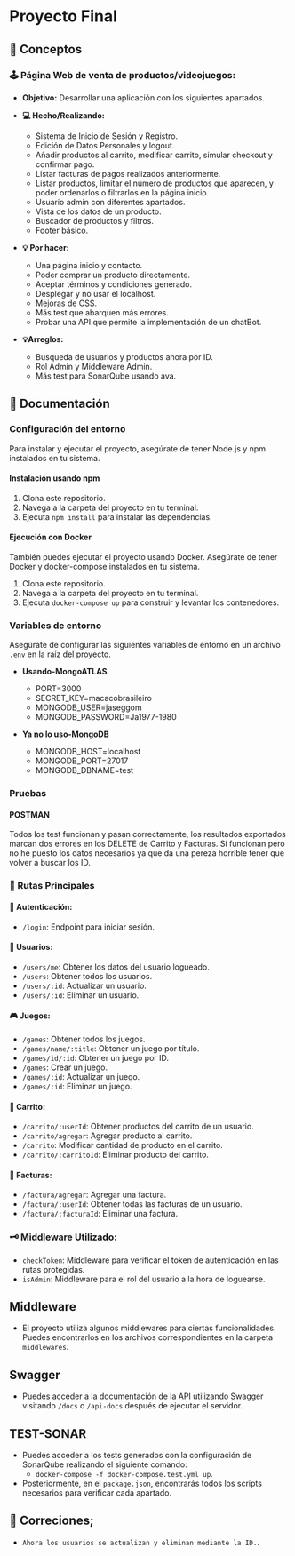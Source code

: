 # Proyecto Final

## 🔎 Conceptos

### 🕹️ Página Web de venta de productos/videojuegos:
- **Objetivo:** Desarrollar una aplicación con los siguientes apartados.

- **💻 Hecho/Realizando:** 
  - Sistema de Inicio de Sesión y Registro.
  - Edición de Datos Personales y logout.
  - Añadir productos al carrito, modificar carrito, simular checkout y confirmar pago.
  - Listar facturas de pagos realizados anteriormente.
  - Listar productos, limitar el número de productos que aparecen, y poder ordenarlos o filtrarlos en la página inicio.
  - Usuario admin con diferentes apartados.
  - Vista de los datos de un producto.
  - Buscador de productos y filtros.
  - Footer básico.
- **💡 Por hacer:** 
  - Una página inicio y contacto.
  - Poder comprar un producto directamente.
  - Aceptar términos y condiciones generado.
  - Desplegar y no usar el localhost.
  - Mejoras de CSS.
  - Más test que abarquen más errores.
  - Probar una API que permite la implementación de un chatBot.
- **💡Arreglos:** 
  - Busqueda de usuarios y productos ahora por ID.
  - Rol Admin y Middleware Admin.
  - Más test para SonarQube usando ava.

## 🧾 Documentación

### Configuración del entorno
Para instalar y ejecutar el proyecto, asegúrate de tener Node.js y npm instalados en tu sistema.

#### Instalación usando npm
1. Clona este repositorio.
2. Navega a la carpeta del proyecto en tu terminal.
3. Ejecuta `npm install` para instalar las dependencias.

#### Ejecución con Docker
También puedes ejecutar el proyecto usando Docker. Asegúrate de tener Docker y docker-compose instalados en tu sistema.
1. Clona este repositorio.
2. Navega a la carpeta del proyecto en tu terminal.
3. Ejecuta `docker-compose up` para construir y levantar los contenedores.

### Variables de entorno
Asegúrate de configurar las siguientes variables de entorno en un archivo `.env` en la raíz del proyecto.

- **Usando-MongoATLAS**
    - PORT=3000
    - SECRET_KEY=macacobrasileiro
    - MONGODB_USER=jaseggom
    - MONGODB_PASSWORD=Ja1977-1980

- **Ya no lo uso-MongoDB**
    - MONGODB_HOST=localhost
    - MONGODB_PORT=27017
    - MONGODB_DBNAME=test

### Pruebas
#### POSTMAN
Todos los test funcionan y pasan correctamente, los resultados exportados marcan dos errores en los DELETE de Carrito y Facturas. Si funcionan pero no he puesto los datos necesarios ya que da una pereza horrible tener que volver a buscar los ID.

### 🚃 Rutas Principales

#### 🔐 Autenticación:

- `/login`: Endpoint para iniciar sesión.

#### 👤 Usuarios:

- `/users/me`: Obtener los datos del usuario logueado.
- `/users`: Obtener todos los usuarios.
- `/users/:id`: Actualizar un usuario.
- `/users/:id`: Eliminar un usuario.

#### 🎮 Juegos:

- `/games`: Obtener todos los juegos.
- `/games/name/:title`: Obtener un juego por título.
- `/games/id/:id`: Obtener un juego por ID.
- `/games`: Crear un juego.
- `/games/:id`: Actualizar un juego.
- `/games/:id`: Eliminar un juego.

#### 🛒 Carrito:

- `/carrito/:userId`: Obtener productos del carrito de un usuario.
- `/carrito/agregar`: Agregar producto al carrito.
- `/carrito`: Modificar cantidad de producto en el carrito.
- `/carrito/:carritoId`: Eliminar producto del carrito.

#### 🧾 Facturas:

- `/factura/agregar`: Agregar una factura.
- `/factura/:userId`: Obtener todas las facturas de un usuario.
- `/factura/:facturaId`: Eliminar una factura.

### 🗝️ Middleware Utilizado:

- `checkToken`: Middleware para verificar el token de autenticación en las rutas protegidas.
- `isAdmin`: Middleware para el rol del usuario a la hora de loguearse.



## Middleware
- El proyecto utiliza algunos middlewares para ciertas funcionalidades. Puedes encontrarlos en los archivos correspondientes en la carpeta `middlewares`.

## Swagger
- Puedes acceder a la documentación de la API utilizando Swagger visitando `/docs` o `/api-docs` después de ejecutar el servidor.

##  TEST-SONAR

- Puedes acceder a los tests generados con la configuración de SonarQube realizando el siguiente comando:
  - `docker-compose -f docker-compose.test.yml up`.
- Posteriormente, en el `package.json`, encontrarás todos los scripts necesarios para verificar cada apartado.

## 🧾 Correciones;
  - `Ahora los usuarios se actualizan y eliminan mediante la ID.`.

